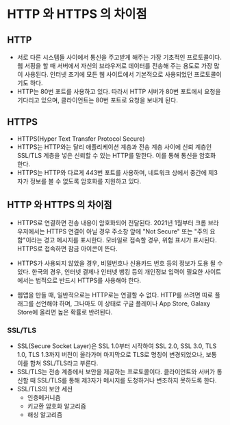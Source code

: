 # HTTP 와 HTTPS 의 차이점

## HTTP
- 서로 다른 시스템들 사이에서 통신을 주고받게 해주는 가장 기초적인 프로토콜이다. 웹 서핑을 할 때 서버에서 자신의 브라우저로 데이터를 전송해 주는 용도로 가장 많이 사용된다. 인터넷 초기에 모든 웹 사이트에서 기본적으로 사용되었던 프로토콜이기도 하다. 
- HTTP는 80번 포트를 사용하고 있다. 따라서 HTTP 서버가 80번 포트에서 요청을 기다리고 있으며, 클라이언트는 80번 포트로 요청을 보내게 된다.

## HTTPS
- HTTPS(Hyper Text Transfer Protocol Secure)
- HTTPS는 HTTP와는 달리 애플리케이션 계층과 전송 계층 사이에 신뢰 계층인 SSL/TLS 계층을 넣은 신뢰할 수 있는 HTTP를 말한다. 이를 통해 통신을 암호화 한다.
- HTTPS는 HTTP와 다르게 443번 포트를 사용하며, 네트워크 상에서 중간에 제3자가 정보를 볼 수 없도록 암호화를 지원하고 있다.
  
## HTTP 와 HTTPS 의 차이점
- HTTPS로 연결하면 전송 내용이 암호화되어 전달된다. 2021년 1월부터 크롬 브라우저에서는 HTTPS 연결이 아닐 경우 주소창 앞에 "Not Secure" 또는 "주의 요함"이라는 경고 메시지를 표시한다. 모바일로 접속할 경우, 위험 표시가 표시된다. HTTPS로 접속하면 잠금 아이콘이 뜬다.

- HTTPS가 사용되지 않았을 경우, 비밀번호나 신용카드 번호 등의 정보가 도용 될 수 있다. 한국의 경우, 인터넷 결제나 인터넷 뱅킹 등의 개인정보 입력이 필요한 사이트에서는 법적으로 반드시 HTTPS를 사용해야 한다.

- 웹앱을 만들 때, 일반적으로는 HTTP로는 연결할 수 없다. HTTP를 쓰려면 따로 플래그를 선언해야 하며, 그나마도 이 상태로 구글 플레이나 App Store, Galaxy Store에 올리면 높은 확률로 반려된다.

### SSL/TLS
- SSL(Secure Socket Layer)은 SSL 1.0부터 시작하여 SSL 2.0, SSL 3.0, TLS 1.0, TLS 1.3까지 버전이 올라가며 마지막으로 TLS로 명칭이 변경되었으나, 보통 이를 합쳐 SSL/TLS라고 부른다.
- SSL/TLS는 전송 계층에서 보안을 제공하는 프로토콜이다. 클라이언트와 서버가 통신할 때 SSL/TLS를 통해 제3자가 메시지를 도청하거나 변조하지 못하도록 한다.
- SSL/TLS의 보안 세션
  - 인증메커니즘
  - 키교환 암호화 알고리즘
  - 해싱 알고리즘